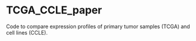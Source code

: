 # TCGA_CCLE_paper

Code to compare expression profiles of primary tumor samples (TCGA) and cell lines (CCLE).
